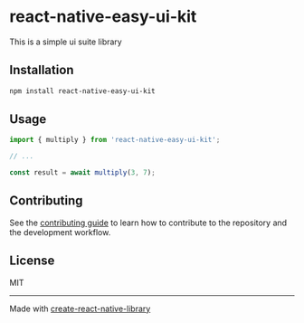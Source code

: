 # react-native-easy-ui-kit

This is a simple ui suite library

## Installation

```sh
npm install react-native-easy-ui-kit
```

## Usage

```js
import { multiply } from 'react-native-easy-ui-kit';

// ...

const result = await multiply(3, 7);
```

## Contributing

See the [contributing guide](CONTRIBUTING.md) to learn how to contribute to the repository and the development workflow.

## License

MIT

---

Made with [create-react-native-library](https://github.com/callstack/react-native-builder-bob)

